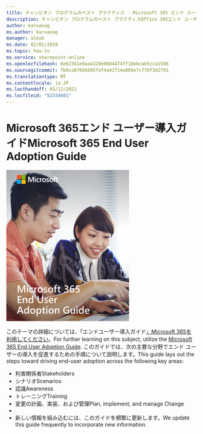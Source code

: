 ```yaml
---
title: チャンピオン プログラムのベスト プラクティス - Microsoft 365 エンド ユーザー導入ガイド
description: チャンピオン プログラムのベスト プラクティスOffice 365エンド ユーザー導入ガイドを使用して、Microsoft 365の導入を促進します。
author: karuanag
ms.author: karuanag
manager: alexb
ms.date: 02/01/2019
ms.topic: how-to
ms.service: sharepoint-online
ms.openlocfilehash: 6e62361e9aa4328e06844747f1bbbcab5cca1596
ms.sourcegitcommit: fb9ca876b6605fef4a41f14a069e7cf7bf3d2791
ms.translationtype: MT
ms.contentlocale: ja-JP
ms.lasthandoff: 05/12/2021
ms.locfileid: "52334601"
---
```

# <a name="microsoft-365-end-user-adoption-guide"></a><span data-ttu-id="e8ac9-103">Microsoft 365エンド ユーザー導入ガイド</span><span class="sxs-lookup"><span data-stu-id="e8ac9-103">Microsoft 365 End User Adoption Guide</span></span>

![Microsoft 365導入ガイド](media/m365euguide.png)

<span data-ttu-id="e8ac9-105">このテーマの詳細については、「エンドユーザー導入ガイド[」Microsoft 365を利用してください](https://aka.ms/adoptionguide)。</span><span class="sxs-lookup"><span data-stu-id="e8ac9-105">For further learning on this subject, utilize the [Microsoft 365 End User Adoption Guide](https://aka.ms/adoptionguide).</span></span> <span data-ttu-id="e8ac9-106">このガイドでは、次の主要な分野でエンド ユーザーの導入を促進するための手順について説明します。</span><span class="sxs-lookup"><span data-stu-id="e8ac9-106">This guide lays out the steps toward driving end-user adoption across the following key areas:</span></span>

- <span data-ttu-id="e8ac9-107">利害関係者</span><span class="sxs-lookup"><span data-stu-id="e8ac9-107">Stakeholders</span></span>
- <span data-ttu-id="e8ac9-108">シナリオ</span><span class="sxs-lookup"><span data-stu-id="e8ac9-108">Scenarios</span></span>
- <span data-ttu-id="e8ac9-109">認識</span><span class="sxs-lookup"><span data-stu-id="e8ac9-109">Awareness</span></span>
- <span data-ttu-id="e8ac9-110">トレーニング</span><span class="sxs-lookup"><span data-stu-id="e8ac9-110">Training</span></span> 
- <span data-ttu-id="e8ac9-111">変更の計画、実装、および管理</span><span class="sxs-lookup"><span data-stu-id="e8ac9-111">Plan, implement, and manage Change</span></span>
- 
- <span data-ttu-id="e8ac9-112">新しい情報を組み込むには、このガイドを頻繁に更新します。</span><span class="sxs-lookup"><span data-stu-id="e8ac9-112">We update this guide frequently to incorporate new information.</span></span>